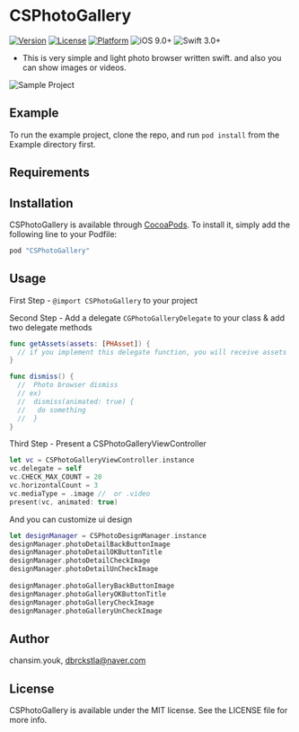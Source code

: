 # CSPhotoGallery

[![Version](https://img.shields.io/cocoapods/v/CSPhotoGallery.svg?style=flat)](http://cocoapods.org/pods/CSPhotoGallery)
[![License](https://img.shields.io/cocoapods/l/CSPhotoGallery.svg?style=flat)](http://cocoapods.org/pods/CSPhotoGallery)
[![Platform](https://img.shields.io/cocoapods/p/CSPhotoGallery.svg?style=flat)](http://cocoapods.org/pods/CSPhotoGallery)
![iOS 9.0+](https://img.shields.io/badge/iOS-8.0%2B-blue.svg)
![Swift 3.0+](https://img.shields.io/badge/Swift-3.0%2B-orange.svg)

- This is very simple and light photo browser written swift. and also you can show images or videos.

![Sample Project](Example/CSPhotoGallery.gif)

## Example

To run the example project, clone the repo, and run `pod install` from the Example directory first.

## Requirements

## Installation

CSPhotoGallery is available through [CocoaPods](http://cocoapods.org). To install
it, simply add the following line to your Podfile:

```ruby
pod "CSPhotoGallery"
```

## Usage

First Step  - `@import CSPhotoGallery` to your project 

Second Step - Add a delegate `CGPhotoGalleryDelegate` to your class & add two delegate methods 
```Swift
func getAssets(assets: [PHAsset]) {
  // if you implement this delegate function, you will receive assets
}

func dismiss() {
  //  Photo browser dismiss
  // ex)
  //  dismiss(animated: true) {
  //   do something
  //  }
}
```
Third Step - Present a CSPhotoGalleryViewController

```Swift
let vc = CSPhotoGalleryViewController.instance
vc.delegate = self
vc.CHECK_MAX_COUNT = 20
vc.horizontalCount = 3
vc.mediaType = .image //  or .video
present(vc, animated: true)
```
And you can customize ui design
```Swift
let designManager = CSPhotoDesignManager.instance
designManager.photoDetailBackButtonImage
designManager.photoDetailOKButtonTitle
designManager.photoDetailCheckImage
designManager.photoDetailUnCheckImage
                
designManager.photoGalleryBackButtonImage
designManager.photoGalleryOKButtonTitle
designManager.photoGalleryCheckImage
designManager.photoGalleryUnCheckImage
```

## Author

chansim.youk, dbrckstla@naver.com

## License

CSPhotoGallery is available under the MIT license. See the LICENSE file for more info.
